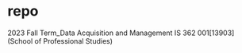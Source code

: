 # repo
2023 Fall Term_Data Acquisition and Management IS 362 001[13903] (School of Professional Studies)
